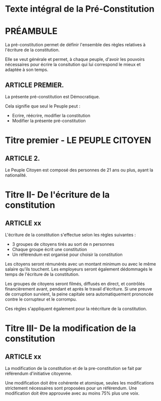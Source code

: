 # Texte intégral de la Pré-Constitution

# PRÉAMBULE

La pré-constitution permet de définir l'ensemble des règles relatives à l'écriture de la constitution.
  
Elle se veut générale et permet, à chaque peuple, d'avoir les pouvoirs nécessaires pour écrire la consitution qui lui correspond le mieux et adaptée à son temps.


## ARTICLE PREMIER.

La présente pré-constitution est Démocratique.

Cela signifie que seul le Peuple peut :
- Ecrire, réécrire, modifier la constitution
- Modifier la présente pré-constitution


# Titre premier - LE PEUPLE CITOYEN

## ARTICLE 2.

Le Peuple Citoyen est composé des personnes de 21 ans ou plus, ayant la nationalité.

# Titre II- De l'écriture de la constitution

## ARTICLE xx

L'écriture de la constitution s'effectue selon les règles suivantes :
- 3 groupes de citoyens tirés au sort de n personnes 
- Chaque groupe écrit une constitution
- Un référendum est organisé pour choisir la constitution

Les citoyens seront rémunérés avec un montant minimum ou avec le même salaire qu'ils touchent. 
Les employeurs seront également dédommagés le temps de l'écriture de la constitution. 

Les groupes de citoyens seront filmés, diffusés en direct, et contrôlés financièrement avant, pendant et après le travail d'écriture. 
Si une preuve de corruption survient, la peine capitale sera automatiquement prononcée contre le corrupteur et le corrompu. 

Ces règles s'appliquent également pour la réécriture de la constitution.

# Titre III- De la modification de la constitution

## ARTICLE xx

La modification de la constitution et de la pre-constitution se fait par référendum d'initiative citoyenne. 

Une modification doit être cohérente et atomique, seules les modifications strictement nécessaires sont proposées pour un référendum. 
Une modification doit être approuvée avec au moins 75% plus une voix. 




